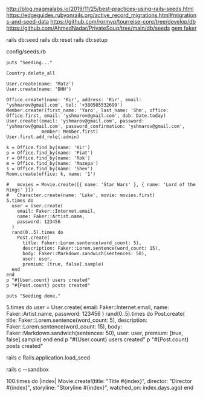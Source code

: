 http://blog.magmalabs.io/2019/11/25/best-practices-using-rails-seeds.html
https://edgeguides.rubyonrails.org/active_record_migrations.html#migrations-and-seed-data
https://github.com/rormvp/tourreise-core/tree/develop/db
https://github.com/AhmedNadar/PrivateSouq/tree/main/db/seeds
[gem faker](https://github.com/faker-ruby/faker)


rails db:seed
rails db:reset
rails db:setup

config/seeds.rb

```
puts "Seeding..."

Country.delete_all

User.create(name: 'Matz')
User.create(name: 'DHH')

Office.create!(name: 'Kir', address: 'Kir', email: 'yshmarov@gmail.com', tel: '+380505532699')
Member.create!(first_name: 'Yaro', last_name: 'Shm', office: Office.first, email: 'yshmarov@gmail.com', dob: Date.today)
User.create!(email: 'yshmarov@gmail.com', password: 'yshmarov@gmail.com', password_confirmation: 'yshmarov@gmail.com',
             member: Member.first)
User.first.add_role(:admin)

k = Office.find_by(name: 'Kir')
p = Office.find_by(name: 'Piat')
r = Office.find_by(name: 'Rok')
m = Office.find_by(name: 'Mazepa')
s = Office.find_by(name: 'Shev')
Room.create(office: k, name: '1')

#   movies = Movie.create([{ name: 'Star Wars' }, { name: 'Lord of the Rings' }])
#   Character.create(name: 'Luke', movie: movies.first)
5.times do
  user = User.create(
    email: Faker::Internet.email,
    name: Faker::Artist.name,
    password: 123456
  )
  rand(0..5).times do
    Post.create(
      title: Faker::Lorem.sentence(word_count: 5),
      description: Faker::Lorem.sentence(word_count: 15),
      body: Faker::Markdown.sandwich(sentences: 50),
      user: user,
      premium: [true, false].sample)
  end
end
p "#{User.count} users created"
p "#{Post.count} posts created"

puts "Seeding done."
```



5.times do
  user = User.create(
    email: Faker::Internet.email,
    name: Faker::Artist.name,
    password: 123456
  )
  rand(0..5).times do
    Post.create(
      title: Faker::Lorem.sentence(word_count: 5),
      description: Faker::Lorem.sentence(word_count: 15),
      body: Faker::Markdown.sandwich(sentences: 50),
      user: user,
      premium: [true, false].sample)
  end
end
p "#{User.count} users created"
p "#{Post.count} posts created"



rails c
Rails.application.load_seed

rails c --sandbox





100.times do |index|
  Movie.create!(title: "Title #{index}",
                director: "Director #{index}",
                storyline: "Storyline #{index}",
                watched_on: index.days.ago)
end